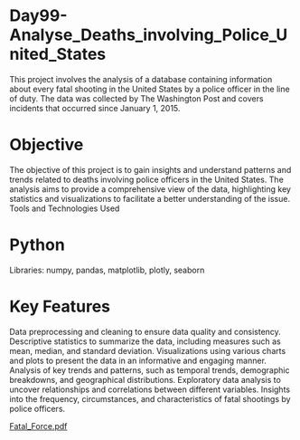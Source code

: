 # Day99-Analyse_Deaths_involving_Police_United_States
This project involves the analysis of a database containing information about every fatal shooting in the United States by a police officer in the line of duty. The data was collected by The Washington Post and covers incidents that occurred since January 1, 2015.

# Objective
The objective of this project is to gain insights and understand patterns and trends related to deaths involving police officers in the United States. The analysis aims to provide a comprehensive view of the data, highlighting key statistics and visualizations to facilitate a better understanding of the issue.
Tools and Technologies Used

# Python
Libraries: numpy, pandas, matplotlib, plotly, seaborn

# Key Features
Data preprocessing and cleaning to ensure data quality and consistency.
Descriptive statistics to summarize the data, including measures such as mean, median, and standard deviation.
Visualizations using various charts and plots to present the data in an informative and engaging manner.
Analysis of key trends and patterns, such as temporal trends, demographic breakdowns, and geographical distributions.
Exploratory data analysis to uncover relationships and correlations between different variables.
Insights into the frequency, circumstances, and characteristics of fatal shootings by police officers.

[Fatal_Force.pdf](https://github.com/batgit39/Day99-Analyse_Deaths_involving_Police_United_States/files/11839359/Fatal_Force.pdf)
